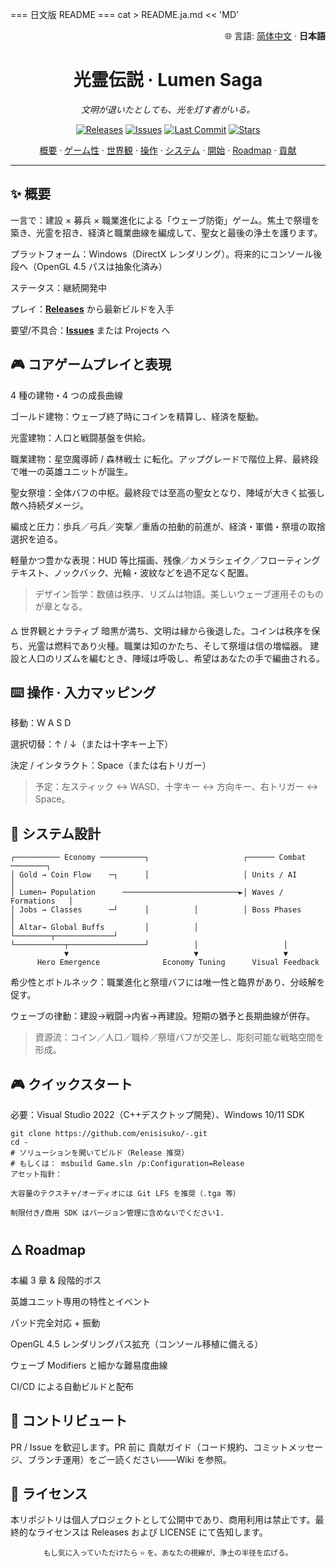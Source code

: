 
=== 日文版 README ===
cat > README.ja.md << 'MD'

<!-- lang switch --> <p align="right">🌐 言語: <a href="./README.md">简体中文</a> · <b>日本語</b></p> <!-- hero --> <h1 align="center">光霊伝説 · Lumen Saga</h1> <p align="center"><em>文明が退いたとしても、光を灯す者がいる。</em></p> <p align="center"> <a href="../../releases"><img alt="Releases" src="https://img.shields.io/badge/download-releases-3b82f6"></a> <a href="../../issues"><img alt="Issues" src="https://img.shields.io/github/issues/enisisuko/-"></a> <a href="../../commits"><img alt="Last Commit" src="https://img.shields.io/github/last-commit/enisisuko/-"></a> <a href="../../stargazers"><img alt="Stars" src="https://img.shields.io/github/stars/enisisuko/-?style=social"></a> </p> <p align="center"> <a href="#-概要">概要</a> · <a href="#-コアゲームプレイと表現">ゲーム性</a> · <a href="#-世界観とナラティブ">世界観</a> · <a href="#-操作--入力マッピング">操作</a> · <a href="#-システム設計">システム</a> · <a href="#-クイックスタート">開始</a> · <a href="#-roadmap">Roadmap</a> · <a href="#-コントリビュート">貢献</a> </p>

---

## ✨ 概要
一言で：建設 × 募兵 × 職業進化による「ウェーブ防衛」ゲーム。焦土で祭壇を築き、光霊を招き、経済と職業曲線を編成して、聖女と最後の浄土を護ります。

プラットフォーム：Windows（DirectX レンダリング）。将来的にコンソール後段へ（OpenGL 4.5 パスは抽象化済み）

ステータス：継続開発中

プレイ：**[Releases](../../releases)** から最新ビルドを入手

要望/不具合：**[Issues](../../Issues)** または Projects へ

## 🎮 コアゲームプレイと表現
4 種の建物・4 つの成長曲線

ゴールド建物：ウェーブ終了時にコインを精算し、経済を駆動。

光霊建物：人口と戦闘基盤を供給。

職業建物：星空魔導師 / 森林戦士 に転化。アップグレードで階位上昇、最終段で唯一の英雄ユニットが誕生。

聖女祭壇：全体バフの中枢。最終段では至高の聖女となり、陣域が大きく拡張し敵へ持続ダメージ。

編成と圧力：歩兵／弓兵／突撃／重盾の拍動的前進が、経済・軍備・祭壇の取捨選択を迫る。

軽量かつ豊かな表現：HUD 等比描画、残像／カメラシェイク／フローティングテキスト、ノックバック、光輪・波紋などを過不足なく配置。

>  デザイン哲学：数値は秩序、リズムは物語。美しいウェーブ運用そのものが章となる。

🜂 世界観とナラティブ
暗黒が満ち、文明は縁から後退した。コインは秩序を保ち、光霊は燃料であり火種。職業は知のかたち、そして祭壇は信の増幅器。
建設と人口のリズムを編むとき、陣域は呼吸し、希望はあなたの手で編曲される。

## ⌨️ 操作 · 入力マッピング
移動：W A S D

選択切替：↑ / ↓（または十字キー上下）

決定 / インタラクト：Space（または右トリガー）

> 予定：左スティック ↔ WASD、十字キー ↔ 方向キー、右トリガー ↔ Space。

## 🧩 システム設計
```
┌────────── Economy ──────────┐                     ┌────── Combat ────────┐
│ Gold → Coin Flow    ─┐      │                     │ Units / AI           │
│ Lumen→ Population      ──────────────────────────►│ Waves / Formations   │
│ Jobs → Classes      ─┘      │          │          │ Boss Phases          │
│ Altar→ Global Buffs         │          │          └────────┬─────────────┘
└───────────┬─────────────────┘          │                   │
            ▼                            ▼                   ▼
      Hero Emergence              Economy Tuning      Visual Feedback
```
希少性とボトルネック：職業進化と祭壇バフには唯一性と臨界があり、分岐解を促す。

ウェーブの律動：建設→戦闘→内省→再建設。短期の猶予と長期曲線が併存。

> 資源流：コイン／人口／職枠／祭壇バフが交差し、彫刻可能な戦略空間を形成。

## 🎮 クイックスタート
必要：Visual Studio 2022（C++デスクトップ開発）、Windows 10/11 SDK

```
git clone https://github.com/enisisuko/-.git
cd -
# ソリューションを開いてビルド（Release 推奨）
# もしくは： msbuild Game.sln /p:Configuration=Release
アセット指針：

大容量のテクスチャ/オーディオには Git LFS を推奨（.tga 等）

制限付き/商用 SDK はバージョン管理に含めないでください1.
```
## 🜂  Roadmap
 本編 3 章 & 段階的ボス

 英雄ユニット専用の特性とイベント

 パッド完全対応 + 振動

 OpenGL 4.5 レンダリングパス拡充（コンソール移植に備える）

 ウェーブ Modifiers と細かな難易度曲線

 CI/CD による自動ビルドと配布

## 🤝 コントリビュート
PR / Issue を歓迎します。PR 前に 貢献ガイド（コード規約、コミットメッセージ、ブランチ運用）をご一読ください——Wiki を参照。

## 📝 ライセンス
本リポジトリは個人プロジェクトとして公開中であり、商用利用は禁止です。最終的なライセンスは Releases および LICENSE にて告知します。



<p align="center"> <sub>もし気に入っていただけたら ⭐ を。あなたの視線が、浄土の半径を広げる。</sub> </p>

